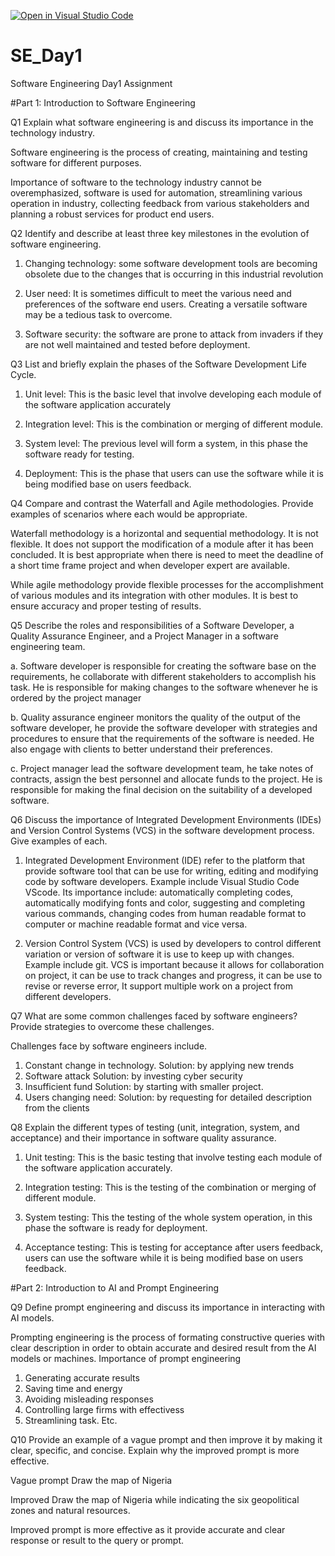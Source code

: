 [![Open in Visual Studio Code](https://classroom.github.com/assets/open-in-vscode-2e0aaae1b6195c2367325f4f02e2d04e9abb55f0b24a779b69b11b9e10269abc.svg)](https://classroom.github.com/online_ide?assignment_repo_id=18452567&assignment_repo_type=AssignmentRepo)
# SE_Day1
Software Engineering Day1 Assignment

#Part 1: Introduction to Software Engineering

Q1 Explain what software engineering is and discuss its importance in the technology industry.

Software engineering is the process of creating, maintaining and testing software for different purposes.

Importance of software to the technology industry cannot be overemphasized, software is used for automation, streamlining various operation in industry, collecting feedback from various stakeholders and planning a robust services for product end users.

Q2 Identify and describe at least three key milestones in the evolution of software engineering.

1. Changing technology: some software development tools are becoming obsolete due to the changes that is occurring in this industrial revolution

2. User need: It is sometimes difficult to meet the various need and preferences of the software end users. Creating a versatile software may be a tedious task to overcome.

3. Software security: the software are prone to attack from invaders if they are not well maintained and tested before deployment.


Q3 List and briefly explain the phases of the Software Development Life Cycle.

1. Unit level: This is the basic level that involve developing each module of the software application accurately

2. Integration level: This is the combination or merging of different module.

3. System level: The previous level will form a system, in this phase the software ready for testing.

4. Deployment: This is the phase that users can use the software while it is being modified base on users feedback.

Q4 Compare and contrast the Waterfall and Agile methodologies. Provide examples of scenarios where each would be appropriate.

Waterfall methodology is a horizontal and sequential methodology. It is not flexible. It does not support the modification of a module after it has been concluded.
It is best appropriate when there is need to meet the deadline of a short time frame project and when developer expert are available.

While agile methodology provide flexible processes for the accomplishment of various modules and its integration with other modules.
It is best to ensure accuracy and proper testing of results.

Q5 Describe the roles and responsibilities of a Software Developer, a Quality Assurance Engineer, and a Project Manager in a software engineering team.

a. Software developer is responsible for creating the software base on the requirements, he collaborate with different stakeholders to accomplish his task. He is responsible for making changes to the software whenever he is ordered by the project manager

b. Quality assurance engineer monitors the quality of the output of the software developer, he provide the software developer with strategies and procedures to ensure that the requirements of the software is needed. He also engage with clients to better understand their preferences.

c. Project manager lead the software development team, he take notes of contracts, assign the best personnel and allocate funds to the project. He is responsible for making the final decision on the suitability of a developed software.

Q6 Discuss the importance of Integrated Development Environments (IDEs) and Version Control Systems (VCS) in the software development process. Give examples of each.

1. Integrated Development Environment (IDE) refer to the platform that provide software tool that can be use for writing, editing and modifying code by software developers. Example include Visual Studio Code VScode.
Its importance include: automatically completing codes, automatically modifying fonts and color, suggesting and completing various commands, changing codes from human readable format to computer or machine readable format and vice versa.

2. Version Control System (VCS) is used by developers to control different variation  or version of software it is use to keep up with changes. Example include git.
VCS is important because it allows for collaboration on project, it can be use to track changes and progress, it can be use to revise or reverse error, It support multiple work on a project from different developers.

Q7 What are some common challenges faced by software engineers? Provide strategies to overcome these challenges.

Challenges face by software engineers include.
1. Constant change in technology.
Solution: by applying new trends
2. Software attack
Solution: by investing cyber security
3. Insufficient fund
Solution: by starting with smaller project.
4. Users changing need:
Solution: by requesting for detailed description from the clients

Q8 Explain the different types of testing (unit, integration, system, and acceptance) and their importance in software quality assurance.

1. Unit testing: This is the basic testing that involve testing each module of the software application accurately. 

2. Integration testing: This is the testing of the combination or merging of different module.

3. System testing: This the testing of the whole system operation, in this phase the software is ready for deployment. 

4. Acceptance testing: This is testing for acceptance after users feedback, users can use the software while it is being modified base on users feedback.
   
#Part 2: Introduction to AI and Prompt Engineering

Q9 Define prompt engineering and discuss its importance in interacting with AI models.

Prompting engineering is the process of formating constructive queries with clear description in order to obtain accurate and  desired result from the AI models or machines.
Importance of prompt engineering
1. Generating accurate results
2. Saving time and energy
3. Avoiding misleading responses
4. Controlling large firms with effectivess
5. Streamlining task. Etc.
   
Q10 Provide an example of a vague prompt and then improve it by making it clear, specific, and concise. Explain why the improved prompt is more effective.

Vague prompt 
Draw the map of Nigeria 

Improved
Draw the map of Nigeria while indicating the six geopolitical zones and natural resources.

Improved prompt is more effective as it provide accurate and clear response or result to the query or prompt.
